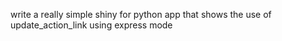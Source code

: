 write a really simple shiny for python app that shows the use of update_action_link using express mode